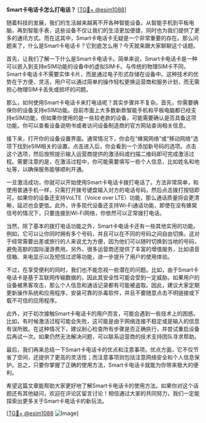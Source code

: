 **Smart卡电话卡怎么打电话？** [[TG💪+ @esim1088](https://t.me/s/esim1088)]

随着科技的发展，我们的生活越来越离不开各种智能设备。从智能手机到平板电脑，再到智能手表，这些设备不仅让我们的生活更加便捷，同时也为我们提供了更多的通讯方式。而在这其中，Smart卡电话卡无疑是一个非常重要的存在。那么问题来了，什么是Smart卡电话卡？它到底怎么用？今天就来跟大家聊聊这个话题。

首先，让我们了解一下什么是Smart卡电话卡。简单来说，Smart卡电话卡是一种可以嵌入到支持eSIM功能的设备中的虚拟SIM卡。与传统的物理SIM卡不同，Smart卡电话卡不需要实体卡片，而是通过电子形式存储在设备中。这种技术的优势在于方便、灵活，用户可以通过简单的操作轻松更换运营商和服务计划，而无需担心物理SIM卡丢失或损坏的问题。

那么，如何使用Smart卡电话卡来打电话呢？其实步骤并不复杂。首先，你需要确保你的设备支持eSIM功能。目前市面上大多数新款智能手机和平板电脑都已经支持eSIM功能，但如果你使用的是一些较老款的设备，可能需要确认是否具备这项功能。你可以查看设备说明书或者访问设备制造商的官方网站查询相关信息。

接下来，打开你的设备设置界面。通常情况下，你会在“蜂窝网络”或“移动网络”选项下找到eSIM相关的设置。点击进入后，你会看到一个添加新号码的选项。点击这个选项，然后按照提示输入运营商提供的激活码或扫描二维码即可完成激活过程。需要注意的是，在激活过程中，你可能需要填写一些个人信息，比如姓名和地址等，以确保服务能够顺利开通。

一旦激活成功，你就可以开始使用Smart卡电话卡拨打电话了。方法非常简单，和使用普通手机一样，只需打开拨号键盘输入对方的电话号码，然后点击拨打按钮即可。如果你的设备还支持VoLTE（Voice over LTE）功能，那么通话质量将会更清晰，延迟也会更低。此外，许多现代设备还支持Wi-Fi通话功能，即使在没有蜂窝信号的情况下，只要连接到Wi-Fi网络，你依然可以正常拨打电话。

当然，除了基本的拨打电话功能之外，Smart卡电话卡还有一些其他实用的功能。例如，它可以让你同时拥有多个号码，并且可以在不同的号码之间自由切换。这对于经常需要出差或旅行的人来说尤为方便，因为他们可以随时切换到当地的号码，避免高额的国际漫游费用。另外，很多运营商还提供了丰富的增值服务，比如语音信箱、来电显示以及短信过滤等功能，进一步提升了用户的使用体验。

不过，在享受便利的同时，我们也不能忽视一些潜在的问题。比如，由于Smart卡电话卡是基于互联网传输数据的，因此其安全性可能会受到一定威胁。如果用户的设备被黑客攻击，那么个人信息和通话记录都有可能被盗取。因此，建议大家定期更新操作系统和应用程序，安装可靠的杀毒软件，并且不要随意点击不明链接或下载不可信的应用程序。

此外，对于初次接触Smart卡电话卡的用户而言，可能会遇到一些技术上的困惑。比如，有时候激活过程可能会失败，这可能是由于网络连接不稳定或是输入的信息有误所致。在这种情况下，建议耐心检查所有步骤是否正确执行，并尝试重启设备后再试一次。如果仍然无法解决问题，可以联系运营商的技术支持团队寻求帮助。

最后，我们再来总结一下Smart卡电话卡的优点和注意事项。优点方面，它不仅节省了空间，还提供了更高的灵活性；而注意事项则包括注意网络安全和个人信息保护。总之，只要你掌握了正确的使用方法，Smart卡电话卡就能为你带来极大的便利。

希望这篇文章能帮助大家更好地了解Smart卡电话卡的使用方法。如果你对这个话题还有其他疑问，欢迎在评论区留言讨论！相信通过大家的共同努力，我们一定能探索出更多关于Smart卡电话卡的新玩法。

[[TG💪+ @esim1088](https://t.me/s/esim1088) ![Image](https://i.postimg.cc/4NQfJmqS/Snipaste-2025-05-13-00-14-12.png)]